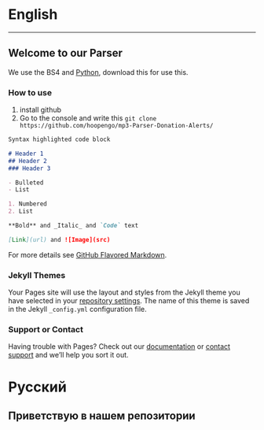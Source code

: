 # English
-----------
## Welcome to our Parser

We use the BS4 and [Python](https://www.python.org/), download this for use this.

### How to use
1) install github
2) Go to the console and write this ``` git clone https://github.com/hoopengo/mp3-Parser-Donation-Alerts/ ```

```markdown
Syntax highlighted code block

# Header 1
## Header 2
### Header 3

- Bulleted
- List

1. Numbered
2. List

**Bold** and _Italic_ and `Code` text

[Link](url) and ![Image](src)
```

For more details see [GitHub Flavored Markdown](https://guides.github.com/features/mastering-markdown/).

### Jekyll Themes

Your Pages site will use the layout and styles from the Jekyll theme you have selected in your [repository settings](https://github.com/hoopengo/mp3-Parser-Donation-Alerts/settings). The name of this theme is saved in the Jekyll `_config.yml` configuration file.

### Support or Contact

Having trouble with Pages? Check out our [documentation](https://help.github.com/categories/github-pages-basics/) or [contact support](https://github.com/contact) and we’ll help you sort it out.
# Русский
## Приветствую в нашем репозитории
